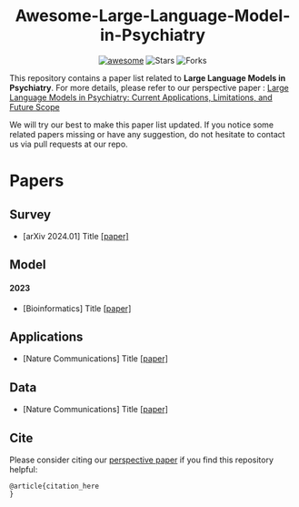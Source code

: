 <h1 align="center"><b>Awesome-Large-Language-Model-in-Psychiatry</b></h1>
<p align="center">
    <a href="https://awesome.re"><img src="https://awesome.re/badge.svg" alt="awesome"></a>
    <!-- <a href="https://"><img src="https://img.shields.io/badge/-Website-grey?logo=svelte&logoColor=white" alt="Website"></a> -->
    <img src="https://img.shields.io/github/stars/THUMNLab/awesome-large-graph-model?color=yellow&label=Star" alt="Stars" >
    <img src="https://img.shields.io/github/forks/THUMNLab/awesome-large-graph-model?color=blue&label=Fork" alt="Forks" >
</p>

This repository contains a paper list related to **Large Language Models in Psychiatry**. For more details, please refer to our perspective paper : [Large Language Models in Psychiatry: Current Applications, Limitations, and Future Scope](https://www.biorxiv.org/content/10.1101/2023.11.04.565642v1)

We will try our best to make this paper list updated. If you notice some related papers missing or have any suggestion, do not hesitate to contact us via pull requests at our repo.

# Papers

## Survey
- [arXiv 2024.01] Title [[paper]](Link_to_paper)

## Model

#### 2023
- [Bioinformatics] Title [[paper]](Link_to_paper)

## Applications
- [Nature Communications] Title [[paper]](Link_to_paper)

## Data
- [Nature Communications] Title [[paper]](Link_to_data)

## Cite

Please consider citing our [perspective paper](Link_to_paper) if you find this repository helpful:
```
@article{citation_here
}
``` 